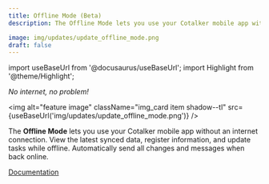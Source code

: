 ```yaml
---
title: Offline Mode (Beta)
description: The Offline Mode lets you use your Cotalker mobile app without an internet connection. View the latest synced data, register information, and update tasks while offline. Automatically send all changes and messages when back online.

image: img/updates/update_offline_mode.png
draft: false
---
```


import useBaseUrl from '@docusaurus/useBaseUrl'; 
import Highlight from '@theme/Highlight';

<div className="align-center">
<div className="card">
<div className="card__header">

<span className="hero__subtitle"><em>

No internet, no problem!

</em></span>

</div>
<div className="card__image">

<img alt="feature image" className="img_card item shadow--tl" src={useBaseUrl('img/updates/update_offline_mode.png')} />
<br/>

</div>
<div className="card__body">

The **Offline Mode** lets you use your Cotalker mobile app without an internet connection. View the latest synced data, register information, and update tasks while offline. Automatically send all changes and messages when back online.

</div>
<div className="card__footer text-center align-padding-center">

<a className="button button--info button--block" href="/docs/documentation/client/offline">Documentation</a>
<br/>


</div>
</div>
</div>
